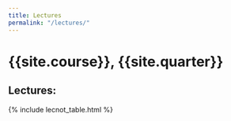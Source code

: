 ```yaml
---
title: Lectures
permalink: "/lectures/"
---
```


# {{site.course}}, {{site.quarter}}

<h2 id="lec">Lectures:</h2>
{% include lecnot_table.html %}


